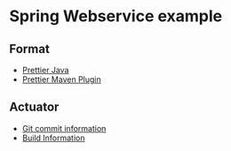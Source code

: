 # Spring Webservice example


## Format
- [Prettier Java](https://github.com/jhipster/prettier-java)
- [Prettier Maven Plugin](https://github.com/HubSpot/prettier-maven-plugin)

## Actuator
- [Git commit information](https://docs.spring.io/spring-boot/docs/2.5.0/reference/html/actuator.html#actuator.endpoints.info.git-commit-information)
- [Build Information](https://docs.spring.io/spring-boot/docs/2.5.0/reference/html/actuator.html#actuator.endpoints.info.build-information)
